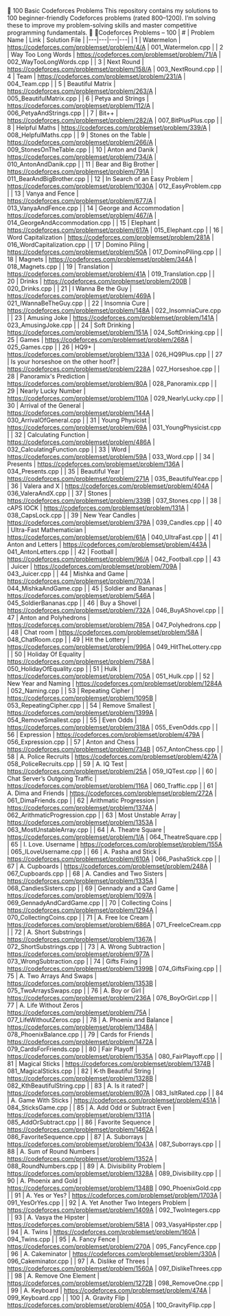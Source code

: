🚀 100 Basic Codeforces Problems
This repository contains my solutions to 100 beginner-friendly Codeforces problems (rated 800–1200). I’m solving these to improve my problem-solving skills and master competitive programming fundamentals. 💪
🧾Codeforces Problems – 100
| # | Problem Name | Link | Solution File |
|---|---|---|---|
| 1 | Watermelon | https://codeforces.com/problemset/problem/4/A | 001_Watermelon.cpp |
| 2 | Way Too Long Words | https://codeforces.com/problemset/problem/71/A | 002_WayTooLongWords.cpp |
| 3 | Next Round | https://codeforces.com/problemset/problem/158/A | 003_NextRound.cpp |
| 4 | Team | https://codeforces.com/problemset/problem/231/A | 004_Team.cpp |
| 5 | Beautiful Matrix | https://codeforces.com/problemset/problem/263/A | 005_BeautifulMatrix.cpp |
| 6 | Petya and Strings | https://codeforces.com/problemset/problem/112/A | 006_PetyaAndStrings.cpp |
| 7 | Bit++ | https://codeforces.com/problemset/problem/282/A | 007_BitPlusPlus.cpp |
| 8 | Helpful Maths | https://codeforces.com/problemset/problem/339/A | 008_HelpfulMaths.cpp |
| 9 | Stones on the Table | https://codeforces.com/problemset/problem/266/A | 009_StonesOnTheTable.cpp |
| 10 | Anton and Danik | https://codeforces.com/problemset/problem/734/A | 010_AntonAndDanik.cpp |
| 11 | Bear and Big Brother | https://codeforces.com/problemset/problem/791A | 011_BearAndBigBrother.cpp |
| 12 | In Search of an Easy Problem | https://codeforces.com/problemset/problem/1030A | 012_EasyProblem.cpp |
| 13 | Vanya and Fence | https://codeforces.com/problemset/problem/677/A | 013_VanyaAndFence.cpp |
| 14 | George and Accommodation | https://codeforces.com/problemset/problem/467/A | 014_GeorgeAndAccommodation.cpp |
| 15 | Elephant | https://codeforces.com/problemset/problem/617A | 015_Elephant.cpp |
| 16 | Word Capitalization | https://codeforces.com/problemset/problem/281A | 016_WordCapitalization.cpp |
| 17 | Domino Piling | https://codeforces.com/problemset/problem/50A | 017_DominoPiling.cpp |
| 18 | Magnets | https://codeforces.com/problemset/problem/344A | 018_Magnets.cpp |
| 19 | Translation | https://codeforces.com/problemset/problem/41A | 019_Translation.cpp |
| 20 | Drinks | https://codeforces.com/problemset/problem/200B | 020_Drinks.cpp |
| 21 | I Wanna Be the Guy | https://codeforces.com/problemset/problem/469A | 021_IWannaBeTheGuy.cpp |
| 22 | Insomnia Cure | https://codeforces.com/problemset/problem/148A | 022_InsomniaCure.cpp |
| 23 | Amusing Joke | https://codeforces.com/problemset/problem/141A | 023_AmusingJoke.cpp |
| 24 | Soft Drinking | https://codeforces.com/problemset/problem/151A | 024_SoftDrinking.cpp |
| 25 | Games | https://codeforces.com/problemset/problem/268A | 025_Games.cpp |
| 26 | HQ9+ | https://codeforces.com/problemset/problem/133A | 026_HQ9Plus.cpp |
| 27 | Is your horseshoe on the other hoof? | https://codeforces.com/problemset/problem/228A | 027_Horseshoe.cpp |
| 28 | Panoramix's Prediction | https://codeforces.com/problemset/problem/80A | 028_Panoramix.cpp |
| 29 | Nearly Lucky Number | https://codeforces.com/problemset/problem/110A | 029_NearlyLucky.cpp |
| 30 | Arrival of the General | https://codeforces.com/problemset/problem/144A | 030_ArrivalOfGeneral.cpp |
| 31 | Young Physicist | https://codeforces.com/problemset/problem/69A | 031_YoungPhysicist.cpp |
| 32 | Calculating Function | https://codeforces.com/problemset/problem/486A | 032_CalculatingFunction.cpp |
| 33 | Word | https://codeforces.com/problemset/problem/59A | 033_Word.cpp |
| 34 | Presents | https://codeforces.com/problemset/problem/136A | 034_Presents.cpp |
| 35 | Beautiful Year | https://codeforces.com/problemset/problem/271A | 035_BeautifulYear.cpp |
| 36 | Valera and X | https://codeforces.com/problemset/problem/404A | 036_ValeraAndX.cpp |
| 37 | Stones | https://codeforces.com/problemset/problem/339B | 037_Stones.cpp |
| 38 | cAPS lOCK | https://codeforces.com/problemset/problem/131A | 038_CapsLock.cpp |
| 39 | New Year Candles | https://codeforces.com/problemset/problem/379A | 039_Candles.cpp |
| 40 | Ultra-Fast Mathematician | https://codeforces.com/problemset/problem/61A | 040_UltraFast.cpp |
| 41 | Anton and Letters | https://codeforces.com/problemset/problem/443A | 041_AntonLetters.cpp |
| 42 | Football | https://codeforces.com/problemset/problem/96/A | 042_Football.cpp |
| 43 | Juicer | https://codeforces.com/problemset/problem/709A | 043_Juicer.cpp |
| 44 | Mishka and Game | https://codeforces.com/problemset/problem/703A | 044_MishkaAndGame.cpp |
| 45 | Soldier and Bananas | https://codeforces.com/problemset/problem/546A | 045_SoldierBananas.cpp |
| 46 | Buy a Shovel | https://codeforces.com/problemset/problem/732A | 046_BuyAShovel.cpp |
| 47 | Anton and Polyhedrons | https://codeforces.com/problemset/problem/785A | 047_Polyhedrons.cpp |
| 48 | Chat room | https://codeforces.com/problemset/problem/58A | 048_ChatRoom.cpp |
| 49 | Hit the Lottery | https://codeforces.com/problemset/problem/996A | 049_HitTheLottery.cpp |
| 50 | Holiday Of Equality | https://codeforces.com/problemset/problem/758A | 050_HolidayOfEquality.cpp |
| 51 | Hulk | https://codeforces.com/problemset/problem/705A | 051_Hulk.cpp |
| 52 | New Year and Naming | https://codeforces.com/problemset/problem/1284A | 052_Naming.cpp |
| 53 | Repeating Cipher | https://codeforces.com/problemset/problem/1095B | 053_RepeatingCipher.cpp |
| 54 | Remove Smallest | https://codeforces.com/problemset/problem/1399A | 054_RemoveSmallest.cpp |
| 55 | Even Odds | https://codeforces.com/problemset/problem/318A | 055_EvenOdds.cpp |
| 56 | Expression | https://codeforces.com/problemset/problem/479A | 056_Expression.cpp |
| 57 | Anton and Chess | https://codeforces.com/problemset/problem/734B | 057_AntonChess.cpp |
| 58 | A. Police Recruits | https://codeforces.com/problemset/problem/427A | 058_PoliceRecruits.cpp |
| 59 | A. IQ Test | https://codeforces.com/problemset/problem/25A | 059_IQTest.cpp |
| 60 | Chat Server’s Outgoing Traffic | https://codeforces.com/problemset/problem/116A | 060_Traffic.cpp |
| 61 | A. Dima and Friends | https://codeforces.com/problemset/problem/272A | 061_DimaFriends.cpp |
| 62 | Arithmatic Progression | https://codeforces.com/problemset/problem/1374A | 062_ArithmaticProgression.cpp |
| 63 | Most Unstable Array | https://codeforces.com/problemset/problem/1353A | 063_MostUnstableArray.cpp |
| 64 | A. Theatre Square | https://codeforces.com/problemset/problem/1/A | 064_TheatreSquare.cpp |
| 65 | I. Love. Username | https://codeforces.com/problemset/problem/155A | 065_ILoveUsername.cpp |
| 66 | A. Pasha and Stick | https://codeforces.com/problemset/problem/610A | 066_PashaStick.cpp |
| 67 | A. Cupboards | https://codeforces.com/problemset/problem/248A | 067_Cupboards.cpp |
| 68 | A. Candies and Two Sisters | https://codeforces.com/problemset/problem/1335A | 068_CandiesSisters.cpp |
| 69 | Gennady and a Card Game | https://codeforces.com/problemset/problem/1097A | 069_GennadyAndCardGame.cpp |
| 70 | Collecting Coins | https://codeforces.com/problemset/problem/1294A | 070_CollectingCoins.cpp |
| 71 | A. Free Ice Cream | https://codeforces.com/problemset/problem/686A | 071_FreeIceCream.cpp |
| 72 | A. Short Substrings | https://codeforces.com/problemset/problem/1367A | 072_ShortSubstrings.cpp |
| 73 | A. Wrong Subtraction | https://codeforces.com/problemset/problem/977A | 073_WrongSubtraction.cpp |
| 74 | Gifts Fixing | https://codeforces.com/problemset/problem/1399B | 074_GiftsFixing.cpp |
| 75 | A. Two Arrays And Swaps | https://codeforces.com/problemset/problem/1353B | 075_TwoArraysSwaps.cpp |
| 76 | A. Boy or Girl | https://codeforces.com/problemset/problem/236A | 076_BoyOrGirl.cpp |
| 77 | A. Life Without Zeros | https://codeforces.com/problemset/problem/75A | 077_LifeWithoutZeros.cpp |
| 78 | A. Phoenix and Balance | https://codeforces.com/problemset/problem/1348A | 078_PhoenixBalance.cpp |
| 79 | Cards for Friends | https://codeforces.com/problemset/problem/1472A | 079_CardsForFriends.cpp |
| 80 | Fair Playoff | https://codeforces.com/problemset/problem/1535A | 080_FairPlayoff.cpp |
| 81 | Magical Sticks | https://codeforces.com/problemset/problem/1374B | 081_MagicalSticks.cpp |
| 82 | K-th Beautiful String | https://codeforces.com/problemset/problem/1328B | 082_KthBeautifulString.cpp |
| 83 | A. Is it rated? | https://codeforces.com/problemset/problem/807A | 083_IsItRated.cpp |
| 84 | A. Game With Sticks | https://codeforces.com/problemset/problem/451A | 084_SticksGame.cpp |
| 85 | A. Add Odd or Subtract Even | https://codeforces.com/problemset/problem/1311A | 085_AddOrSubtract.cpp |
| 86 | Favorite Sequence | https://codeforces.com/problemset/problem/1462A | 086_FavoriteSequence.cpp |
| 87 | A. Suborrays | https://codeforces.com/problemset/problem/1043A | 087_Suborrays.cpp |
| 88 | A. Sum of Round Numbers | https://codeforces.com/problemset/problem/1352A | 088_RoundNumbers.cpp |
| 89 | A. Divisibility Problem | https://codeforces.com/problemset/problem/1328A | 089_Divisibility.cpp |
| 90 | A. Phoenix and Gold | https://codeforces.com/problemset/problem/1348B | 090_PhoenixGold.cpp |
| 91 | A. Yes or Yes? | https://codeforces.com/problemset/problem/1703A | 091_YesOrYes.cpp |
| 92 | A. Yet Another Two Integers Problem | https://codeforces.com/problemset/problem/1409A | 092_TwoIntegers.cpp |
| 93 | A. Vasya the Hipster | https://codeforces.com/problemset/problem/581A | 093_VasyaHipster.cpp |
| 94 | A. Twins | https://codeforces.com/problemset/problem/160A | 094_Twins.cpp |
| 95 | A. Fancy Fence | https://codeforces.com/problemset/problem/270A | 095_FancyFence.cpp |
| 96 | A. Cakeminator | https://codeforces.com/problemset/problem/330A | 096_Cakeminator.cpp |
| 97 | A. Dislike of Threes | https://codeforces.com/problemset/problem/1560A | 097_DislikeThrees.cpp |
| 98 | A. Remove One Element | https://codeforces.com/problemset/problem/1272B | 098_RemoveOne.cpp |
| 99 | A. Keyboard | https://codeforces.com/problemset/problem/474A | 099_Keyboard.cpp |
| 100 | A. Gravity Flip | https://codeforces.com/problemset/problem/405A | 100_GravityFlip.cpp |
